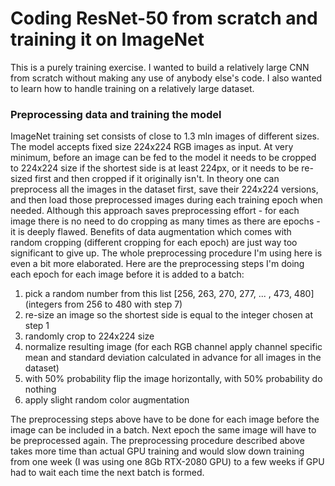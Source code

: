 # Coding ResNet-50 from scratch and training it on ImageNet

This is a purely training exercise. I wanted to build a relatively large CNN from scratch without making any use of anybody else's code. I also wanted to learn how to handle training on a relatively large dataset.

### Preprocessing data and training the model

ImageNet training set consists of close to 1.3 mln images of different sizes. The model accepts fixed size 224x224 RGB images as input. At very minimum, before an image can be fed to the model it needs to be cropped to 224x224 size if the shortest side is at least 224px, or it needs to be re-sized first and then cropped if it originally isn't. In theory one can preprocess all the images in the dataset first, save their 224x224 versions, and then load those preprocessed images during each training epoch when needed. Although this approach saves preprocessing  effort - for each image there is no need to do cropping as many times as there are epochs - it is deeply flawed. Benefits of data augmentation which comes with random cropping (different cropping for each epoch) are just way too significant to give up. The whole preprocessing procedure I'm using here is even a bit more elaborated. Here are the preprocessing steps I'm doing each epoch for each image before it is added to a batch:

1. pick a random number from this list \[256, 263, 270, 277, ... , 473, 480\] \(integers from 256 to 480 with step 7\)
2. re-size an image so the shortest side is equal to the integer chosen at step 1
3. randomly crop to 224x224 size
4. normalize resulting image (for each RGB channel apply channel specific mean and standard deviation calculated in advance for all images in the dataset)
5. with 50% probability flip the image horizontally, with 50% probability do nothing
6. apply slight random color augmentation

The preprocessing steps above have to be done for each image before the image can be included in a batch. Next epoch the same image will have to be preprocessed again. The preprocessing procedure described above takes more time than actual GPU training and would slow down training from one week (I was using one 8Gb RTX-2080 GPU) to a few weeks if GPU had to wait each time the next batch is formed.
